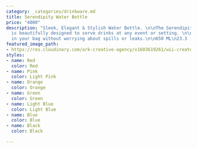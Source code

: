 ```yaml
---
category: _categories/drinkware.md
title: Serendipity Water Bottle
price: "4000"
description: "Sleek, Elegant & Stylish Water Bottle. \n\nThe Serendipity water bottle
  is beautifully designed to serve drinks at any event or setting. \n\nPack your bottle
  in your bag without worrying about spills or leaks.\n\n650 ML\n23.3 (h)"
featured_image_path:
- https://res.cloudinary.com/ark-creative-agency/v1603619261/wii-create/uploads/IDEA-54007-BU-NO-LOGO_default_bpdhdp.png
styles:
- name: Red
  color: Red
- name: Pink
  color: Light Pink
- name: Orange
  color: Orange
- name: Green
  color: Green
- name: Light Blue
  color: Light Blue
- name: Blue
  color: Blue
- name: Black
  color: Black

---
```

